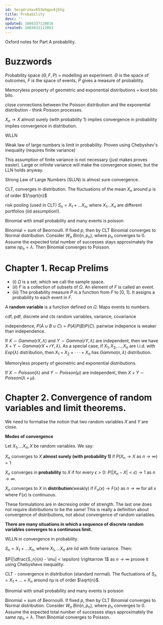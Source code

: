 ```yaml
---
id: 3ecgdrzmxv653whgpx6jb5g
title: Probability
desc: ''
updated: 1666337128816
created: 1664832112863
---
```


Oxford notes for Part A probability.

# Buzzwords

Probability space $(\Theta, F, P)$ = modelling an experiment. $\Theta$ is the space of outcomes, $F$ is the space of events, $P$ gives a measure of probability.


Memoryless property of geometric and exponential distributions = kvot bilo bilo.

close connections between the Poisson distribution and the exponential distribution - think Poisson processes.

$X_n \rightarrow X$ almost surely (with probability 1) implies convergence in probability implies convergence in distribution.

WLLN

Weak law of large numbers is limit in probability. Proven using Chebyshev's inequality (requires finite variance)

This assumption of finite variance is not necessary (just makes proves easier). Large or infinite variance will make the convergence slower, but the LLN holds anyway.

Strong Law of Large Numbers (SLLN) is almost sure convergence.

CLT, converges in distribution. The fluctuations of the mean $X_n$ around $\mu$ is of order $1/\sqrt{n}$

risk pooling (used in CLT) $S_n = X_1 + ... X_n$, where $X_1 ... X_n$ are different portfolios (iid assumption!). 

Binomial with small probability and many events is poisson

Binomial = sum of Beornoulli. If fixed $p$, then by CLT Binomial converges to Normal distribution. Consider $W_n ~ Bin(n,p_n)$, where $p_n$ converges to 0. Assume the expected total number of successes stays approximately the same $np_n = \lambda$. Then Binomial converges to Poisson. 


# Chapter 1. Recap Prelims


- (i) $Ω$ is a set, which we call the sample space.
- (ii) $F$ is a collection of subsets of $Ω$. An element of $F$ is called an event.
- (iii) The probability measure $P$ is a function from $F$ to [0, 1]. It assigns a probability to each event in $F$.

A **random variable** is a function defined on $Ω$. Maps events to numbers.

cdf, pdf, discrete and cts random variables, variance, covariance

independence, $P(A \cup B \cup C) = P(A)P(B)P(C)$. pairwise indepence is weaker than independence.


If $X ∼ Gamma(rX , λ)$ and $Y ∼ Gamma(rY , λ)$ are independent, then we have $X + Y ∼ Gamma(rX + rY , λ)$. As a special case, if $X_1 , X_2 , . . . , X_n$ are i.i.d. with $Exp(λ)$ distribution,
then $X_1 + X_2 + · · · + X_n$ has $Gamma(n, λ)$ distribution.

Memoryless property of geometric and exponential distributions.


If $X ∼ Poisson(λ)$ and $Y ∼ Poisson(µ)$ are independent, then $X + Y ∼ Poisson(λ + µ).$



# Chapter 2. Convergence of random variables and limit theorems.

We need to formalise the notion that two random variables $X$ and $Y$ are close.

**Modes of convergence**

Let $X_1, ... X_n, X$ be random variables. We say:

$X_n$ converges to $X$ **almost surely (with probability 1)** if
$P(X_n \rightarrow X \text{ as } n \rightarrow \infty) = 1$

$X_n$ converges in **probability** to $X$ if for every $\epsilon > 0$: $P(|X_n - X| < \epsilon) \rightarrow 1 \text{ as } n \rightarrow \infty$.

$X_n$ converges to $X$ in **distribution**(weakly) if $F_n(x) \rightarrow F(x)$ as $n \rightarrow \infty$ for all $x$ where $F(x)$ is continuous.

These formulations are in decresing order of strength. The last one does not require distributions to be the same! This is really a definition about convergence of distributions, not about convergence of random variables.

**There are many situations in which a sequence of discrete random variables converges to a continuous limit.**

WLLN in convergence in probability.

$S_n  = X_1 + ... X_n$, where $X_1, ... X_n$ are iid with finite variance. Then:

$P(|\dfrac{S_n}{n}  - \mu| < \epsilon) \rightarrow 1$ as $n \rightarrow \infty$
proove it using Chebyshevs inequality.

CLT - convergence in distribution (standard normal). The fluctuations of $S_n = X_1 + ... + X_n$ around $n\mu$ is of order $\sqrt{n}$.

Binomial with small probability and many events is poisson

Binomial = sum of Beornoulli. If fixed $p$, then by CLT Binomial converges to Normal distribution. Consider $W_n ~ Bin(n,p_n)$, where $p_n$ converges to 0. Assume the expected total number of successes stays approximately the same $np_n = \lambda$. Then Binomial converges to Poisson. 